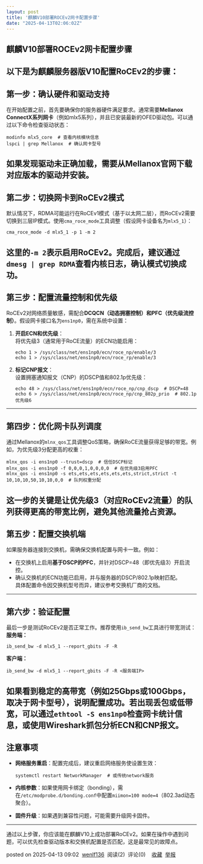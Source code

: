 ```yaml
---
layout: post
title: '麒麟V10部署ROCEv2网卡配置步骤'
date: "2025-04-13T02:06:02Z"
---
```

麒麟V10部署ROCEv2网卡配置步骤
-------------------

以下是为麒麟服务器版V10配置RoCEv2的步骤：
-------------------------

第一步：确认硬件和驱动支持
-------------

在开始配置之前，首先要确保你的服务器硬件满足要求。通常需要**Mellanox ConnectX系列网卡**（例如mlx5系列），并且已安装最新的OFED驱动包。可以通过以下命令检查驱动状态：

    modinfo mlx5_core  # 查看内核模块信息
    lspci | grep Mellanox  # 确认网卡型号
    

如果发现驱动未正确加载，需要从Mellanox官网下载对应版本的驱动并安装。
--------------------------------------

第二步：切换网卡到RoCEv2模式
-----------------

默认情况下，RDMA可能运行在RoCEv1模式（基于以太网二层），而RoCEv2需要切换到三层IP模式。使用`cma_roce_mode`工具调整（假设网卡设备名为`mlx5_1`）：

    cma_roce_mode -d mlx5_1 -p 1 -m 2
    

这里的`-m 2`表示启用RoCEv2。完成后，建议通过`dmesg | grep RDMA`查看内核日志，确认模式切换成功。
---------------------------------------------------------------

第三步：配置流量控制和优先级
--------------

RoCEv2对网络质量敏感，需配合**DCQCN（动态拥塞控制）**和**PFC（优先级流控制）**。假设网卡接口名为`ens1np0`，需在系统中设置：

1.  **开启ECN和优先级**：  
    将优先级3（通常用于RoCE流量）的ECN功能启用：
    
        echo 1 > /sys/class/net/ens1np0/ecn/roce_np/enable/3
        echo 1 > /sys/class/net/ens1np0/ecn/roce_rp/enable/3
        
    
2.  **标记CNP报文**：  
    设置拥塞通知报文（CNP）的DSCP值和802.1p优先级：
    
        echo 48 > /sys/class/net/ens1np0/ecn/roce_np/cnp_dscp  # DSCP=48
        echo 6 > /sys/class/net/ens1np0/ecn/roce_np/cnp_802p_prio  # 802.1p优先级6
        
    

* * *

第四步：优化网卡队列调度
------------

通过Mellanox的`mlnx_qos`工具调整QoS策略，确保RoCE流量获得足够的带宽。例如，为优先级3分配更高的权重：

    mlnx_qos -i ens1np0 --trust=dscp  # 信任DSCP标记
    mlnx_qos -i ens1np0 -f 0,0,0,1,0,0,0,0  # 在优先级3启用PFC
    mlnx_qos -i ens1np0 -s ets,ets,ets,ets,ets,ets,strict,strict -t 10,10,10,50,10,10,0,0  # 队列权重分配
    

这一步的关键是让优先级3（对应RoCEv2流量）的队列获得更高的带宽比例，避免其他流量抢占资源。
------------------------------------------------

第五步：配置交换机端
----------

如果服务器连接到交换机，需确保交换机配置与网卡一致。例如：

*   在交换机上启用**基于DSCP的PFC**，并针对DSCP=48（即优先级3）开启流控。
*   确认交换机的ECN功能已启用，并与服务器的DSCP/802.1p映射匹配。  
    具体配置命令因交换机型号而异，建议参考交换机厂商的文档。

* * *

第六步：验证配置
--------

最后一步是测试RoCEv2是否正常工作。推荐使用`ib_send_bw`工具进行带宽测试：  
**服务端：**

    ib_send_bw -d mlx5_1 --report_gbits -F -R
    

**客户端：**

    ib_send_bw -d mlx5_1 --report_gbits -F -R <服务端IP>
    

如果看到稳定的高带宽（例如25Gbps或100Gbps，取决于网卡型号），说明配置成功。若出现丢包或低带宽，可以通过`ethtool -S ens1np0`检查网卡统计信息，或使用Wireshark抓包分析ECN和CNP报文。
-----------------------------------------------------------------------------------------------------------------

注意事项
----

*   **网络服务重启**：配置完成后，建议重启网络服务使设置生效：
    
        systemctl restart NetworkManager  # 或传统network服务
        
    
*   **内核参数**：如果使用网卡绑定（bonding），需在`/etc/modprobe.d/bonding.conf`中配置`miimon=100 mode=4`（802.3ad动态聚合）。
*   **固件升级**：如果遇到兼容性问题，可能需要升级网卡固件。

* * *

通过以上步骤，你应该能在麒麟V10上成功部署RoCEv2。如果在操作中遇到问题，可以优先检查驱动版本和交换机配置是否匹配，这是最常见的故障点。

posted on 2025-04-13 09:02  [wenlf136](https://www.cnblogs.com/wenlf136)  阅读(2)  评论(0)    [收藏](javascript:void\(0\))  [举报](javascript:void\(0\))